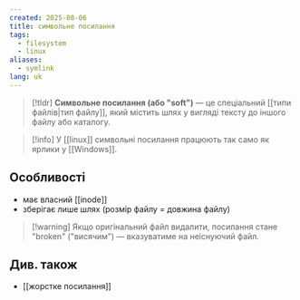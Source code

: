 ```yaml
---
created: 2025-08-06
title: символьне посилання
tags:
  - filesystem
  - linux
aliases:
  - symlink
lang: uk
---
```

> [!tldr]
> **Символьне посилання (або "soft")** — це спеціальний [[типи файлів|тип файлу]], який містить шлях у вигляді тексту до іншого файлу або каталогу.

> [!info] У [[linux]] символьні посилання працюють так само як ярлики у [[Windows]].

## Особливості

- має власний [[inode]]
- зберігає лише шлях (розмір файлу = довжина файлу)

> [!warning] Якщо оригінальний файл видалити, посилання стане "broken" ("висячим") — вказуватиме на неіснуючий файл.

## Див. також

- [[жорстке посилання]]
